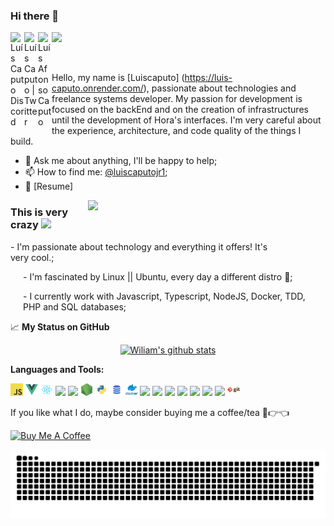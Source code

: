 ### Hi there 👋

<a href="https://discord.com/channels/790711900123562005/790711900123562007">
  <img align="left" alt="Luís Caputo Discord" width="22px" src="https://raw.githubusercontent.com/peterthehan/peterthehan/master/assets/discord.svg" />
</a>
<a href="https://twitter.com/LuisCaputojr1">
  <img align="left" alt="Luís Caputo | Twitter" width="22px" src="https://raw.githubusercontent.com/peterthehan/peterthehan/master/assets/twitter.svg" />
</a>
<a href="https://linkedin.com/in/luis-caputo-584a3315a/">
  <img align="left" alt="Luís Afonso Caputo" width="22px" src="https://raw.githubusercontent.com/peterthehan/peterthehan/master/assets/linkedin.svg" />
</a>

![](https://visitor-badge.glitch.me/badge?page_id=aliendev66.aliendev66)

<br />

Hello, my name is [Luiscaputo] (https://luis-caputo.onrender.com/), passionate about technologies and freelance systems developer. My passion for development is focused on the backEnd and on the creation of infrastructures until the development of Hora's interfaces. I'm very careful about the experience, architecture, and code quality of the things I build.
  
- 💬 Ask me about anything, I'll be happy to help;
- 📫 How to find me: [@luiscaputojr1](https://twitter.com/LuisCaputojr1);
- 📝 [Resume]

<img style="margin-right: 160px" align='right' src="https://media.giphy.com/media/TucS1JF3urHJI9mlGh/giphy.gif" width='220'>

### This is very crazy <img src="https://media.giphy.com/media/MdA16VIoXKKxNE8Stk/giphy.gif" width="30">
<p style="margin-right: 90px"> 
  - I'm passionate about technology and everything it offers! It's very cool.;
</p>
<p style="margin-left: 20px"> 
  - I'm fascinated by Linux || Ubuntu, every day a different distro 🤪; 
</p>
<p style="margin-left: 20px"> 
  - I currently work with Javascript, Typescript, NodeJS, Docker, TDD, PHP and SQL databases;
</p>
📈 <b>My Status on GitHub</b>
<p align="center">
  <a href="https://github.com/luiscaputo?tab=repositories">
    <img  width="500" height="auto" alt="Wiliam's github stats" 
          src="https://github-readme-stats.vercel.app/api?username=luiscaputo&show_icons=true&theme=algolia&count_private=true" />
    <!--<img width:"150em" height="auto" src="https://github-readme-stats.vercel.app/api/top-langs/?username=luiscaputo&layout=compact&langs_count=7&theme=algolia"/>-->
  </a>
</p>

**Languages and Tools:**  

<code><img height="20" src="https://raw.githubusercontent.com/github/explore/80688e429a7d4ef2fca1e82350fe8e3517d3494d/topics/javascript/javascript.png"></code>
<code><img height="20" src="https://raw.githubusercontent.com/github/explore/80688e429a7d4ef2fca1e82350fe8e3517d3494d/topics/vue/vue.png"></code>
<code><img height="20" src="https://raw.githubusercontent.com/github/explore/80688e429a7d4ef2fca1e82350fe8e3517d3494d/topics/react/react.png"></code>
<code><img height="20" src="https://cdn.jsdelivr.net/gh/devicons/devicon/icons/bootstrap/bootstrap-plain-wordmark.svg"></code>
<code><img height="20" src="https://cdn.jsdelivr.net/gh/devicons/devicon/icons/typescript/typescript-original.svg"></code>
<code><img height="20" src="https://raw.githubusercontent.com/github/explore/80688e429a7d4ef2fca1e82350fe8e3517d3494d/topics/nodejs/nodejs.png"></code>
<code><img height="20" src="https://raw.githubusercontent.com/github/explore/80688e429a7d4ef2fca1e82350fe8e3517d3494d/topics/python/python.png"></code>
<code><img height="20" src="https://raw.githubusercontent.com/github/explore/80688e429a7d4ef2fca1e82350fe8e3517d3494d/topics/sql/sql.png"></code>
<code><img height="20" src="https://raw.githubusercontent.com/github/explore/80688e429a7d4ef2fca1e82350fe8e3517d3494d/topics/docker/docker.png"></code>
<code><img height="20" src="https://cdn.jsdelivr.net/gh/devicons/devicon/icons/chrome/chrome-original.svg"></code>
<code><img height="20" src="https://cdn.jsdelivr.net/gh/devicons/devicon/icons/ubuntu/ubuntu-plain.svg"></code>
<code><img height="20" src="https://cdn.jsdelivr.net/gh/devicons/devicon/icons/yarn/yarn-original.svg"></code>
<code><img height="20" src="https://cdn.jsdelivr.net/gh/devicons/devicon/icons/postgresql/postgresql-original-wordmark.svg"></code>
<code><img height="20" src="https://cdn.jsdelivr.net/gh/devicons/devicon/icons/linux/linux-original.svg"></code>
<code><img height="20" src="https://cdn.jsdelivr.net/gh/devicons/devicon/icons/heroku/heroku-plain-wordmark.svg"></code>
<code><img height="20" src="https://cdn.jsdelivr.net/gh/devicons/devicon/icons/jest/jest-plain.svg"></code>
<code><img height="20" src="https://raw.githubusercontent.com/github/explore/80688e429a7d4ef2fca1e82350fe8e3517d3494d/topics/git/git.png"></code>

If you like what I do, maybe consider buying me a coffee/tea 🥺👉👈

<a href="https://linkedin.com/in/luis-caputo-584a3315a/" target="_blank"><img src="https://cdn.buymeacoffee.com/buttons/v2/default-red.png" alt="Buy Me A Coffee" width="150" ></a>

  ![Snake animation](https://github.com/luiscaputo/luiscaputo/blob/output/github-contribution-grid-snake.svg)
